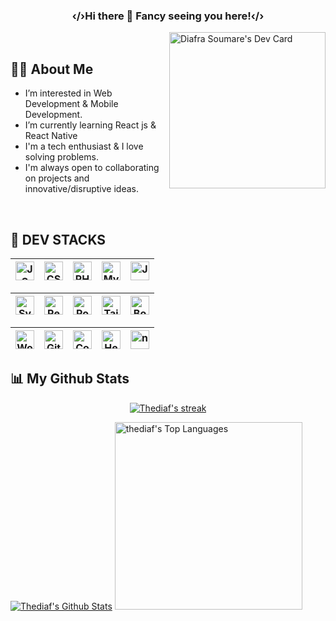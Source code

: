 <h3 align="center">‹/›Hi there 👋 Fancy seeing you here!‹/›</h3>

<a href="https://app.daily.dev/thediaf"><img src="https://api.daily.dev/devcards/7c4f783248a54d8ca4990f5c0e587824.png?r=m04" width="250px" align="right" alt="Diafra Soumare's Dev Card"/></a>

&nbsp;&nbsp;&nbsp;&nbsp;

## 🙋‍♂️ About Me

- I’m interested in Web Development & Mobile Development.
- I’m currently learning React js & React Native
- I'm a tech enthusiast & I love solving problems. 
- I'm always open to collaborating on projects and innovative/disruptive ideas.

&nbsp;&nbsp;

## 🚀 DEV STACKS 


<img align="center" alt="JS" title="JS" width="30px" height="30px" src="https://cdn.svgporn.com/logos/javascript.svg">|<img align="center" title="CSS" alt="CSS" width="30px" height="30px" src="https://cdn.svgporn.com/logos/css-3.svg">|<img align="center" title="PHP" alt="PHP" width="30px" height="30px" src="https://cdn.svgporn.com/logos/php.svg" />|<img align="center" title="Mysql" alt="Mysql" width="30px" height="30px" src="https://cdn.svgporn.com/logos/mysql-icon.svg">|<img align="center" title="Java" alt="Java" width="30px" height="30px" src="https://cdn.svgporn.com/logos/java.svg">|
|--|--|--|--|--|

|<img align="center" title="Symfony" alt="Symfony" width="30px" height="30px" src="https://cdn.svgporn.com/logos/symfony.svg">|<img align="center" title="React" alt="React" width="30px" height="30px" src="https://cdn.svgporn.com/logos/react.svg">|<img align="center" title="Postgresql" alt="Postgresql" width="30px" height="30px" src="https://cdn.svgporn.com/logos/postgresql.svg">|<img align="center" title="Tailwind" alt="Tailwind" width="30px" height="30px" src="https://cdn.svgporn.com/logos/tailwindcss-icon.svg">|<img align="center" title="Bootstrap" alt="Bootstrap" width="30px" height="30px" src="https://cdn.svgporn.com/logos/bootstrap.svg">
|--|--|--|--|--|

<img align="center" title="Wordpress" alt="Wordpress" width="30px" height="30px" src="https://cdn.svgporn.com/logos/wordpress-icon.svg">|<img align="center" title="Git" alt="Git" width="30px" height="30px" src="https://cdn.svgporn.com/logos/git-icon.svg">|<img align="center" title="Composer" alt="Composer" width="30px" height="30px" src="https://cdn.svgporn.com/logos/composer.svg">|<img align="center" title="Heroku" alt="Heroku" width="30px" height="30px" src="https://cdn.svgporn.com/logos/heroku-icon.svg">|<img align="center" title="npm" alt="npm" width="30px" height="30px" src="https://cdn.svgporn.com/logos/npm.svg">
|--|--|--|--|--|


## 📊 My Github Stats

<p align="center">
    <a href="https://github.com/thediaf">
        <img title="🔥 Get streak stats for your profile at git.io/streak-stats" alt="Thediaf's streak" src="https://github-readme-streak-stats.herokuapp.com?user=thediaf&theme=black-ice&hide_border=true&date_format=M%20j%5B%2C%20Y%5D"/>
    </a>
</p>
    <a href="https://github.com/thediaf"><img alt="Thediaf's Github Stats" src="https://github-readme-stats.vercel.app/api?username=thediaf&show_icons=true&count_private=true&theme=react&hide_border=true&bg_color=0D1117" /></a>
  <a href="https://github.com/thediaf"><img alt="thediaf's Top Languages" src="https://github-readme-stats.vercel.app/api/top-langs/?username=thediaf&langs_count=8&count_private=true&layout=compact&theme=react&hide_border=true&bg_color=0D1117" width="300px"/></a>
  <br/>
